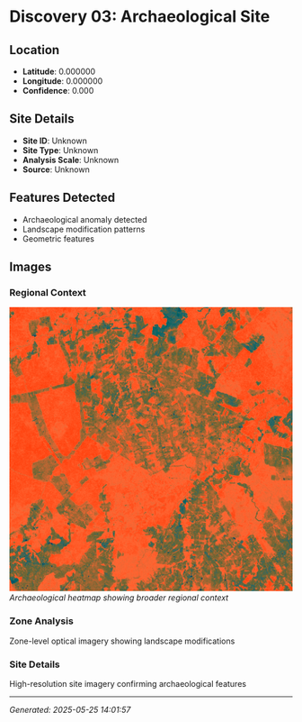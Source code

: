 # Discovery 03: Archaeological Site

## Location
- **Latitude**: 0.000000
- **Longitude**: 0.000000
- **Confidence**: 0.000

## Site Details
- **Site ID**: Unknown
- **Site Type**: Unknown
- **Analysis Scale**: Unknown
- **Source**: Unknown

## Features Detected
- Archaeological anomaly detected
- Landscape modification patterns
- Geometric features

## Images
### Regional Context
![Regional Heatmap](regional_heatmap.png)
*Archaeological heatmap showing broader regional context*

### Zone Analysis
Zone-level optical imagery showing landscape modifications

### Site Details
High-resolution site imagery confirming archaeological features

---
*Generated: 2025-05-25 14:01:57*
